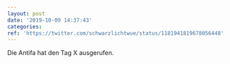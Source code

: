 ```yaml
---
layout: post
date: '2019-10-09 14:37:43'
categories: 
ref: 'https://twitter.com/schwarzlichtwue/status/1181941819678056448'
---
```

Die Antifa hat den Tag X ausgerufen.